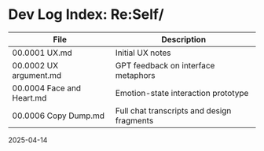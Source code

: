 # Dev Log Index: Re:Self/

| File | Description |
|------|-------------|
| 00.0001 UX.md | Initial UX notes |
| 00.0002 UX argument.md | GPT feedback on interface metaphors |
| 00.0004 Face and Heart.md | Emotion-state interaction prototype |
| 00.0006 Copy Dump.md | Full chat transcripts and design fragments |

2025-04-14